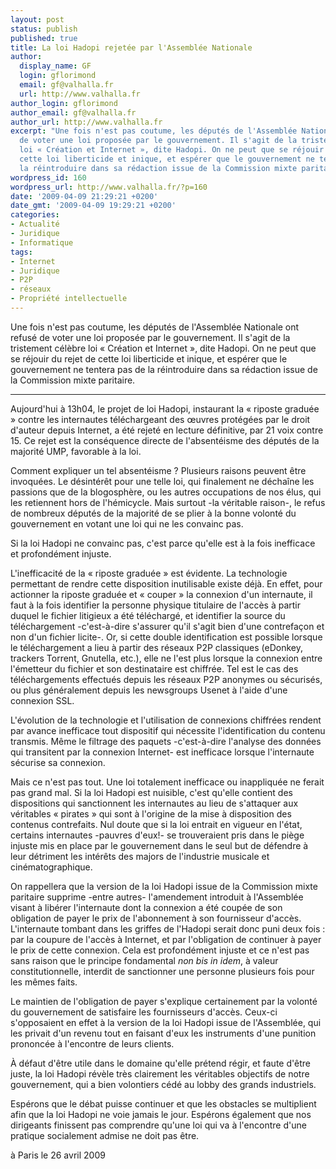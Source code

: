```yaml
---
layout: post
status: publish
published: true
title: La loi Hadopi rejetée par l'Assemblée Nationale
author:
  display_name: GF
  login: gflorimond
  email: gf@valhalla.fr
  url: http://www.valhalla.fr
author_login: gflorimond
author_email: gf@valhalla.fr
author_url: http://www.valhalla.fr
excerpt: "Une fois n'est pas coutume, les députés de l'Assemblée Nationale ont refusé
  de voter une loi proposée par le gouvernement. Il s'agit de la tristement célèbre
  loi « Création et Internet », dite Hadopi. On ne peut que se réjouir du rejet de
  cette loi liberticide et inique, et espérer que le gouvernement ne tentera pas de
  la réintroduire dans sa rédaction issue de la Commission mixte paritaire.\r\n\r\n"
wordpress_id: 160
wordpress_url: http://www.valhalla.fr/?p=160
date: '2009-04-09 21:29:21 +0200'
date_gmt: '2009-04-09 19:29:21 +0200'
categories:
- Actualité
- Juridique
- Informatique
tags:
- Internet
- Juridique
- P2P
- réseaux
- Propriété intellectuelle
---
```

<p>Une fois n'est pas coutume, les députés de l'Assemblée Nationale ont refusé de voter une loi proposée par le gouvernement. Il s'agit de la tristement célèbre loi « Création et Internet », dite Hadopi. On ne peut que se réjouir du rejet de cette loi liberticide et inique, et espérer que le gouvernement ne tentera pas de la réintroduire dans sa rédaction issue de la Commission mixte paritaire.</p>
<p><a id="more"></a><a id="more-160"></a></p>
<hr />
Aujourd'hui à 13h04, le projet de loi Hadopi, instaurant la « riposte graduée » contre les internautes téléchargeant des œuvres protégées par le droit d'auteur depuis Internet, a été rejeté en lecture définitive, par 21 voix contre 15. Ce rejet est la conséquence directe de l'absentéisme des députés de la majorité UMP, favorable à la loi.</p>
<p>Comment expliquer un tel absentéisme ? Plusieurs raisons peuvent être invoquées. Le désintérêt pour une telle loi, qui finalement ne déchaîne les passions que de la blogosphère, ou les autres occupations de nos élus, qui les retiennent hors de l'hémicycle. Mais surtout -la véritable raison-, le refus de nombreux députés de la majorité de se plier à la bonne volonté du gouvernement en votant une loi qui ne les convainc pas.</p>
<p>Si la loi Hadopi ne convainc pas, c'est parce qu'elle est à la fois inefficace et profondément injuste.</p>
<p>L'inefficacité de la « riposte graduée » est évidente. La technologie permettant de rendre cette disposition inutilisable existe déjà. En effet, pour actionner la riposte graduée et « couper » la connexion d'un internaute, il faut à la fois identifier la personne physique titulaire de l'accès à partir duquel le fichier litigieux a été téléchargé, et identifier la source du téléchargement -c'est-à-dire s'assurer qu'il s'agit bien d'une contrefaçon et non d'un fichier licite-. Or, si cette double identification est possible lorsque le téléchargement a lieu à partir des réseaux P2P classiques (eDonkey, trackers Torrent, Gnutella, etc.), elle ne l'est plus lorsque la connexion entre l'émetteur du fichier et son destinataire est chiffrée. Tel est le cas des téléchargements effectués depuis les réseaux P2P anonymes ou sécurisés, ou plus généralement depuis les newsgroups Usenet à l'aide d'une connexion SSL.</p>
<p>L'évolution de la technologie et l'utilisation de connexions chiffrées rendent par avance inefficace tout dispositif qui nécessite l'identification du contenu transmis. Même le filtrage des paquets -c'est-à-dire l'analyse des données qui transitent par la connexion Internet- est inefficace lorsque l'internaute sécurise sa connexion.</p>
<p>Mais ce n'est pas tout. Une loi totalement inefficace ou inappliquée ne ferait pas grand mal. Si la loi Hadopi est nuisible, c'est qu'elle contient des dispositions qui sanctionnent les internautes au lieu de s'attaquer aux véritables « pirates » qui sont à l'origine de la mise à disposition des contenus contrefaits. Nul doute que si la loi entrait en vigueur en l'état, certains internautes -pauvres d'eux!- se trouveraient pris dans le piège injuste mis en place par le gouvernement dans le seul but de défendre à leur détriment les intérêts des majors de l'industrie musicale et cinématographique.</p>
<p>On rappellera que la version de la loi Hadopi issue de la Commission mixte paritaire supprime -entre autres- l'amendement introduit à l'Assemblée visant à libérer l'internaute dont la connexion a été coupée de son obligation de payer le prix de l'abonnement à son fournisseur d'accès. L'internaute tombant dans les griffes de l'Hadopi serait donc puni deux fois : par la coupure de l'accès à Internet, et par l'obligation de continuer à payer le prix de cette connexion. Cela est profondément injuste et ce n'est pas sans raison que le principe fondamental <i>non bis in idem</i>, à valeur constitutionnelle, interdit de sanctionner une personne plusieurs fois pour les mêmes faits.</p>
<p>Le maintien de l'obligation de payer s'explique certainement par la volonté du gouvernement de satisfaire les fournisseurs d'accès. Ceux-ci s'opposaient en effet à la version de la loi Hadopi issue de l'Assemblée, qui les privait d'un revenu tout en faisant d'eux les instruments d'une punition prononcée à l'encontre de leurs clients.</p>
<p>À défaut d'être utile dans le domaine qu'elle prétend régir, et faute d'être juste, la loi Hadopi révèle très clairement les véritables objectifs de notre gouvernement, qui a bien volontiers cédé au lobby des grands industriels.</p>
<p>Espérons que le débat puisse continuer et que les obstacles se multiplient afin que la loi Hadopi ne voie jamais le jour. Espérons également que nos dirigeants finissent pas comprendre qu'une loi qui va à l'encontre d'une pratique socialement admise ne doit pas être.</p>
<p>à Paris le 26 avril 2009</p>
